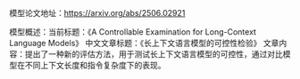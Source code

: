 模型论文地址：https://arxiv.org/abs/2506.02921

模型概述：当前标题：《A Controllable Examination for Long-Context Language Models》
中文文章标题：《长上下文语言模型的可控性检验》
文章内容：提出了一种新的评估方法，用于测试长上下文语言模型的可控性，通过对比模型在不同上下文长度和指令复杂度下的表现。
